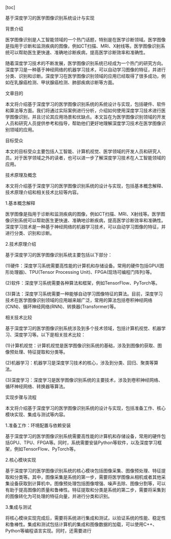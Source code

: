 
[toc]                    
                
                
基于深度学习的医学图像识别系统设计与实现

背景介绍

医学图像识别是人工智能领域的一个热门话题，特别是在医学诊断领域。医学图像是指用于诊断和监测疾病的图像，例如CT扫描、MRI、X射线等。医学图像识别系统可以帮助医生更快速、准确地诊断疾病，提高医学诊断效率和准确性。

随着深度学习技术的不断发展，医学图像识别系统已经成为一个热门的研究方向。深度学习是一种基于神经网络的机器学习技术，可以自动学习图像的特征，并进行分类、识别和诊断。深度学习在医学图像识别领域的应用已经取得了很多成功，例如在乳腺癌检测、甲状腺癌检测、肺部疾病诊断等方面。

文章目的

本文将介绍基于深度学习的医学图像识别系统的系统设计与实现，包括硬件、软件和算法等方面。我们将通过实际案例进行分析，介绍如何使用深度学习技术进行医学图像识别，并且讨论其应用场景和优缺点。本文旨在为医学图像识别领域的开发人员和研究人员提供参考和指导，帮助他们更好地理解深度学习技术在医学图像识别领域的应用。

目标受众

本文的目标受众主要包括人工智能、计算机视觉、医学领域的开发人员和研究人员。对于医学领域之外的读者，也可以进一步了解深度学习技术在人工智能领域的应用。

技术原理及概念

本文将介绍基于深度学习的医学图像识别系统的设计与实现，包括基本概念解释、技术原理介绍和相关技术比较等内容。

1.基本概念解释

医学图像是指用于诊断和监测疾病的图像，例如CT扫描、MRI、X射线等。医学图像识别系统可以帮助医生更快速、准确地诊断疾病，提高医学诊断效率和准确性。深度学习技术是一种基于神经网络的机器学习技术，可以自动学习图像的特征，并进行分类、识别和诊断。

2.技术原理介绍

基于深度学习的医学图像识别系统主要包括以下部分：

(1)硬件：深度学习系统需要高性能的计算机和存储设备。常用的硬件包括GPU(图形处理器)、TPU(Tensor Processing Unit)、FPGA(现场可编程门阵列)等。

(2)软件：深度学习系统需要各种算法和框架，例如TensorFlow、PyTorch等。

(3)算法：深度学习系统需要一种能够自动学习图像特征的算法。目前，深度学习技术在医学图像识别领域的应用越来越广泛，常用的算法包括卷积神经网络(CNN)、循环神经网络(RNN)、转换器(Transformer)等。

相关技术比较

基于深度学习的医学图像识别系统涉及到多个技术领域，包括计算机视觉、机器学习、深度学习等。以下是相关技术比较：

(1)计算机视觉：计算机视觉是医学图像识别系统的基础，涉及到图像的获取、图像预处理、特征提取和分类等。

(2)机器学习：机器学习是深度学习技术的核心，涉及到分类、回归、聚类等算法。

(3)深度学习：深度学习是医学图像识别系统的主要技术，涉及到卷积神经网络、循环神经网络、转换器等算法。

实现步骤与流程

本文将介绍基于深度学习的医学图像识别系统的设计与实现，包括准备工作、核心模块实现、集成与测试等内容。

1.准备工作：环境配置与依赖安装

基于深度学习的医学图像识别系统需要高性能的计算机和存储设备，常用的硬件包括GPU、TPU、FPGA等。同时，系统需要安装Python等软件，以及深度学习框架，例如TensorFlow、PyTorch等。

2.核心模块实现

基于深度学习的医学图像识别系统的核心模块包括图像采集、图像预处理、特征提取和分类等。其中，图像采集是系统的第一步，需要将医学图像从相机或者其他采集设备获取到计算机中。图像预处理包括图像增强、噪声去除、图像分割等，可以有助于提高图像的质量和鲁棒性。特征提取和分类是系统的第二步，需要将采集到的图像转化为可处理的特征向量，并进行分类和识别。

3.集成与测试

将核心模块实现完成后，需要将系统进行集成和测试，以验证系统的性能、稳定性和鲁棒性。集成和测试包括计算机的集成和图像数据的加载，可以使用C++、Python等编程语言实现。同时，还需要进行

